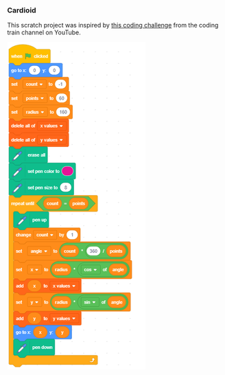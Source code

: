 
### Cardioid

This scratch project was inspired by [this coding challenge](https://www.youtube.com/watch?v=bl3nc_a1nvs) from the coding train channel on YouTube.


![Cardioid scratch example](https://github.com/Brewster35/Coding-Club/blob/master/Cardioid/cardioid1.png)
